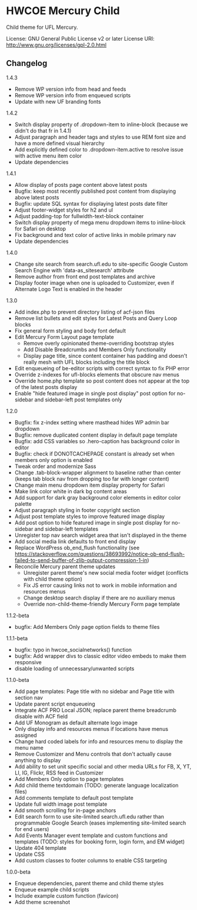 # HWCOE Mercury Child

Child theme for UFL Mercury.

License: GNU General Public License v2 or later
License URI: http://www.gnu.org/licenses/gpl-2.0.html

## Changelog

1.4.3
- Remove WP version info from head and feeds
- Remove WP version info from enqueued scripts
- Update with new UF branding fonts

1.4.2
- Switch display property of .dropdown-item to inline-block (because we didn't do that fr in 1.4.1)
- Adjust paragraph and header tags and styles to use REM font size and have a more defined visual hierarchy
- Add explicitly defined color to .dropdown-item.active to resolve issue with active menu item color
- Update dependencies

1.4.1
- Allow display of posts page content above latest posts
- Bugfix: keep most recently published post content from displaying above latest posts
- Bugfix: update SQL syntax for displaying latest posts date filter
- Adjust footer-widget styles for h2 and ul
- Adjust padding-top for fullwidth-text-block container
- Switch display property of mega menu dropdown items to inline-block for Safari on desktop
- Fix background and text color of active links in mobile primary nav
- Update dependencies

1.4.0
- Change site search from search.ufl.edu to site-specific Google Custom Search Engine with 'data-as_sitesearch' attribute
- Remove author from front end post templates and archive
- Display footer image when one is uploaded to Customizer, even if Alternate Logo Text is enabled in the header

1.3.0
- Add index.php to prevent directory listing of acf-json files
- Remove list bullets and edit styles for Latest Posts and Query Loop blocks 
- Fix general form styling and body font default
- Edit Mercury Form Layout page template
	- Remove overly opinionated theme-overriding bootstrap styles
	- Add Disable Breadcrumbs and Members Only functionality
	- Display page title, since content container has padding and doesn't really mesh with UFL blocks including the title block
- Edit enqueueing of be-editor scripts with correct syntax to fix PHP error
- Override z-indexes for ufl-blocks elements that obscure nav menus
- Override home.php template so post content does not appear at the top of the latest posts display
- Enable "hide featured image in single post display" post option for no-sidebar and sidebar-left post templates only

1.2.0
- Bugfix: fix z-index setting where masthead hides WP admin bar dropdown
- Bugfix: remove duplicated content display in default page template
- Bugfix: add CSS variables so .hero-caption has background color in editor
- Bugfix: check if DONOTCACHEPAGE constant is already set when members only option is enabled
- Tweak order and modernize Sass
- Change .tab-block-wrapper alignment to baseline rather than center (keeps tab block nav from dropping too far with longer content)
- Change main menu dropdown item display property for Safari
- Make link color white in dark bg content areas
- Add support for dark gray background color elements in editor color palette
- Adjust paragraph styling in footer copyright section
- Adjust post template styles to improve featured image display
- Add post option to hide featured image in single post display for no-sidebar and sidebar-left templates
- Unregister top nav search widget area that isn't displayed in the theme 
- Add social media link defaults to front end display 
- Replace WordPress ob_end_flush functionality (see https://stackoverflow.com/questions/38693992/notice-ob-end-flush-failed-to-send-buffer-of-zlib-output-compression-1-in)
- Reconcile Mercury parent theme updates
	- Unregister parent theme's new social media footer widget (conflicts with child theme option)
	- Fix JS error causing links not to work in mobile information and resources menus
	- Change desktop search display if there are no auxiliary menus
	- Override non-child-theme-friendly Mercury Form page template 

1.1.2-beta
- bugfix: Add Members Only page option fields to theme files

1.1.1-beta
- bugfix: typo in hwcoe_socialnetworks() function 
- bugfix: Add wrapper divs to classic editor video embeds to make them responsive
- disable loading of unnecessary/unwanted scripts

1.1.0-beta
- Add page templates: Page title with no sidebar and Page title with section nav
- Update parent script enqueueing
- Integrate ACF PRO Local JSON; replace parent theme breadcrumb disable with ACF field
- Add UF Monogram as default alternate logo image
- Only display info and resources menus if locations have menus assigned
- Change hard coded labels for info and resources menu to display the menu name
- Remove Customizer and Menu controls that don't actually cause anything to display
- Add ability to set unit specific social and other media URLs for FB, X, YT, LI, IG, Flickr, RSS feed in Customizer
- Add Members Only option to page templates
- Add child theme textdomain (TODO: generate language localization files)
- Add comments template to default post template
- Update full width image post template
- Add smooth scrolling for in-page anchors
- Edit search form to use site-limited search.ufl.edu rather than programmable Google Search (eases implementing site-limited search for end users)
- Add Events Manager event template and custom functions and templates (TODO: styles for booking form, login form, and EM widget)
- Update 404 template
- Update CSS
- Add custom classes to footer columns to enable CSS targeting

1.0.0-beta
- Enqueue dependencies, parent theme and child theme styles
- Enqueue example child scripts
- Include example custom function (favicon)
- Add theme screenshot